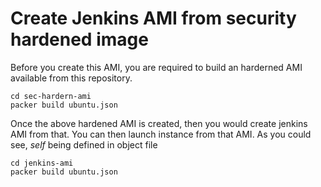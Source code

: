 # Create Jenkins AMI from security hardened image

Before you create this AMI, you are required to build an harderned AMI available from this repository. 

```
cd sec-hardern-ami
packer build ubuntu.json
```

Once the above hardened AMI is created, then you would create jenkins AMI from that. You can then launch instance from that AMI. 
As you could see, *self* being defined in object file

```
cd jenkins-ami
packer build ubuntu.json
```
